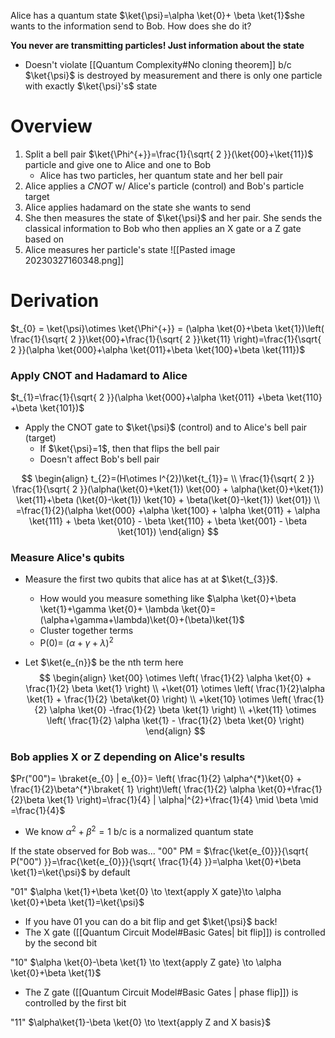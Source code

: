 Alice has a quantum state $\ket{\psi}=\alpha \ket{0}+ \beta \ket{1}$she wants to the information send to Bob. How does she do it?

**You never are transmitting particles! Just information about the state**
- Doesn't violate [[Quantum Complexity#No cloning theorem]] b/c $\ket{\psi}$ is destroyed by measurement and there is only one particle with exactly $\ket{\psi}'s$ state

# Overview
1. Split a bell pair $\ket{\Phi^{+}}=\frac{1}{\sqrt{ 2 }}(\ket{00}+\ket{11})$ particle and give one to Alice and one to Bob
	- Alice has two particles, her quantum state and her bell pair
2. Alice applies a $CNOT$ w/ Alice's particle (control) and Bob's particle target
3. Alice applies hadamard on the state she wants to send
4. She then measures the state of $\ket{\psi}$ and her pair. She sends the classical information to Bob who then applies an X gate or a Z gate based on 
5. Alice measures her particle's state
![[Pasted image 20230327160348.png]]

# Derivation
$t_{0} = \ket{\psi}\otimes \ket{\Phi^{+}} = (\alpha \ket{0}+\beta \ket{1})\left( \frac{1}{\sqrt{ 2 }}\ket{00}+\frac{1}{\sqrt{ 2 }}\ket{11} \right)=\frac{1}{\sqrt{ 2 }}(\alpha \ket{000}+\alpha \ket{011}+\beta \ket{100}+\beta \ket{111})$
### Apply CNOT and Hadamard to Alice
$t_{1}=\frac{1}{\sqrt{ 2 }}(\alpha \ket{000}+\alpha \ket{011} +\beta \ket{110} +\beta \ket{101})$
- Apply the CNOT gate to $\ket{\psi}$ (control) and to Alice's bell pair (target)
	- If $\ket{\psi}=1$, then that flips the bell pair
	- Doesn't affect Bob's bell pair

$$
\begin{align}
t_{2}=(H\otimes I^{2})\ket{t_{1}}=  \\
\frac{1}{\sqrt{ 2 }} \frac{1}{\sqrt{ 2 }}(\alpha(\ket{0}+\ket{1}) \ket{00} + \alpha(\ket{0}+\ket{1}) \ket{11}+\beta (\ket{0}-\ket{1}) \ket{10} + \beta(\ket{0}-\ket{1}) \ket{01}) \\
=\frac{1}{2}(\alpha \ket{000} +\alpha \ket{100} + \alpha \ket{011} + \alpha \ket{111} + \beta \ket{010} - \beta \ket{110} + \beta \ket{001} - \beta \ket{101})
\end{align}
$$

### Measure Alice's qubits
- Measure the first two qubits that alice has at at $\ket{t_{3}}$.
	- How would you measure something like $\alpha \ket{0}+\beta \ket{1}+\gamma \ket{0}+ \lambda \ket{0}=(\alpha+\gamma+\lambda)\ket{0}+(\beta)\ket{1}$
	- Cluster together terms
	- P(0)= $(\alpha+\gamma+\lambda)^{2}$

- Let $\ket{e_{n}}$ be the nth term here
$$
\begin{align}
\ket{00} \otimes \left( \frac{1}{2} \alpha \ket{0} + \frac{1}{2} \beta \ket{1}   \right) \\
+\ket{01} \otimes \left( \frac{1}{2}\alpha \ket{1} + \frac{1}{2} \beta\ket{0}   \right) \\
+\ket{10} \otimes \left( \frac{1}{2} \alpha \ket{0}  -\frac{1}{2} \beta \ket{1}  \right) \\
+\ket{11} \otimes \left( \frac{1}{2} \alpha \ket{1} - \frac{1}{2} \beta \ket{0}  \right) 
\end{align}
$$

### Bob applies X or Z depending on Alice's results
$Pr("00")= \braket{e_{0} | e_{0}}= \left( \frac{1}{2} \alpha^{*}\ket{0} + \frac{1}{2}\beta^{*}\braket{ 1} \right)\left( \frac{1}{2} \alpha \ket{0}+\frac{1}{2}\beta \ket{1} \right)=\frac{1}{4} | \alpha|^{2}+\frac{1}{4} \mid \beta \mid =\frac{1}{4}$
- We know $\alpha^{2}+\beta^{2}=1$ b/c is a normalized quantum state

If the state observed for Bob was...
"00" PM =  $\frac{\ket{e_{0}}}{\sqrt{ P("00") }}=\frac{\ket{e_{0}}}{\sqrt{ \frac{1}{4} }}=\alpha \ket{0}+\beta \ket{1}=\ket{\psi}$ by default

"01" $\alpha \ket{1}+\beta \ket{0} \to \text{apply X gate}\to \alpha \ket{0}+\beta \ket{1}=\ket{\psi}$
- If you have 01 you can do a bit flip and get $\ket{\psi}$ back!
- The X gate ([[Quantum Circuit Model#Basic Gates| bit flip]]) is controlled by the second bit
 
"10" $\alpha \ket{0}-\beta \ket{1} \to \text{apply Z gate} \to \alpha \ket{0}+\beta \ket{1}$
- The Z gate ([[Quantum Circuit Model#Basic Gates | phase flip]]) is controlled by the first bit

"11" $\alpha\ket{1}-\beta \ket{0} \to \text{apply Z and X basis}$
